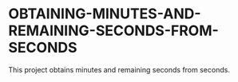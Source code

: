# OBTAINING-MINUTES-AND-REMAINING-SECONDS-FROM-SECONDS
This project obtains minutes and remaining seconds from seconds.
